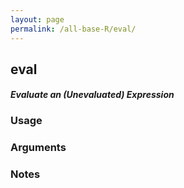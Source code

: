 ```yaml
---
layout: page
permalink: /all-base-R/eval/
---
```


## __eval__

#### _Evaluate an (Unevaluated) Expression_

### Usage

### Arguments

### Notes
